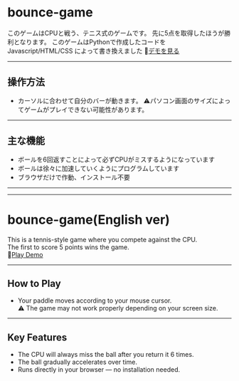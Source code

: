 # bounce-game

このゲームはCPUと戦う、テニス式のゲームです。
先に5点を取得したほうが勝利となります。
このゲームはPythonで作成したコードを Javascript/HTML/CSS によって書き換えました
🔗[デモを見る](https://sho7772987.github.io/bounce-game/)

---

## 操作方法

- カーソルに合わせて自分のバーが動きます。
    ⚠️パソコン画面のサイズによってゲームがプレイできない可能性があります。

---

## 主な機能

- ボールを6回返すことによって必ずCPUがミスするようになっています
- ボールは徐々に加速していくようにプログラムしています
- ブラウザだけで作動、インストール不要


---
---


# bounce-game(English ver)

This is a tennis-style game where you compete against the CPU.  
The first to score 5 points wins the game.  
🔗[Play Demo](https://sho7772987.github.io/bounce-game/)

---

## How to Play

- Your paddle moves according to your mouse cursor.  
  ⚠️ The game may not work properly depending on your screen size.

---

## Key Features

- The CPU will always miss the ball after you return it 6 times.
- The ball gradually accelerates over time.
- Runs directly in your browser — no installation needed.
